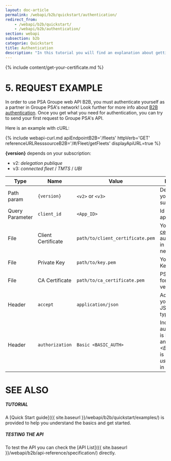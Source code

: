 ```yaml
---
layout: doc-article
permalink: /webapi/b2b/quickstart/authentication/
redirect_from: 
    - /webapi/b2b/quickstart/
    - /webapi/b2b/authentication/
section: webapi
subsection: b2b
categorie: Quickstart
title: Authentication
description: "In this tutorial you will find an explanation about getting your B2B authentication in PSA network. It is required in order to consume Groupe PSA’s API."
---
```

{% include  content/get-your-certificate.md %}

# 5. REQUEST EXAMPLE
In order to use PSA Groupe web API B2B, you must authenticate yourself as a partner in Groupe PSA's network! Look further for more info about [B2B authentication](#authentication-b2b).
Once you get what you need for authentication, you can try to send your first request to Groupe PSA's API.

Here is an example with cURL:

{% include webapi-curl.md apiEndpointB2B='/fleets' httpVerb='GET' referenceURLResssourceB2B='/#/Fleet/getFleets' displayApiURL=true %}

**{version}** depends on your subscription:
- v2: *delegation publique*
- v3: *connected fleet* / *TMTS* / *UBI*

Type|Name|Value|Description|Required
-|-|-|-|-
Path param |`{version}`|`<v2>` or `<v3>`|Depends on your subscription.|Yes
Query Parameter|`client_id`|`<App_ID>`|Id of the application.|Yes
File|Client Certificate|`path/to/client_certificate.pem`|Your [SSL certificate](#authentication-b2b) for authentication in groupe PSA network.|Yes
File|Private Key|`path/to/key.pem`|Your Private Key file.|Yes
File|CA Certificate|`path/to/ca_certificate.pem`|PSA CA Cert for peer verification.|Yes
Header|`accept`|`application/json`| Advertises that you accept JSON content type. |Yes
Header|`authorization`|`Basic <BASIC_AUTH> `|Indicate that authentication is Basic Auth and *&lt;BASIC_AUTH&gt;* is *user:password* in Base64.  |Yes


# SEE ALSO

##### TUTORIAL

A [Quick Start guide]({{ site.baseurl }}/webapi/b2b/quickstart/examples/) is provided to help you understand the basics and get started.

##### TESTING THE API

To test the API you can check the [API List]({{ site.baseurl }}/webapi/b2b/api-reference/specification/) directly.
